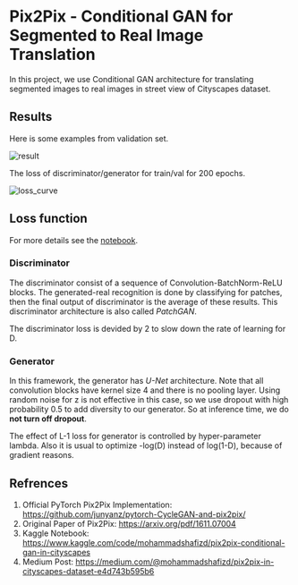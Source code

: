 # Pix2Pix - Conditional GAN for Segmented to Real Image Translation

In this project, we use Conditional GAN architecture for translating segmented images to real images in street view of Cityscapes dataset.

## Results

Here is some examples from validation set.

![result](https://www.kaggleusercontent.com/kf/212539985/eyJhbGciOiJkaXIiLCJlbmMiOiJBMTI4Q0JDLUhTMjU2In0..-PGWG99P_-r0bDw2KIBGvA.N-V9CTsqmKUnk35uQQfJZI4xhFJHJ4OQ0wNPqPDbLbIKns7FKWBR8iDVMTMhICuyh6UQIltmkpaaFo0Bkq7CaPobHNuqMguk23cqh7-FbjcdfFAcJItz2oZzSbZtRsXnSQIEEYXuKy5Lkg5qOIWfO3poeWpk1zLz4I_qCkti7MhYw3qVRuACRBESZsQ6Oa6OahgcOdz9nV-6cmJI4QW9rdw7pK57Ym42RI_ny1okD6TQghKobiELiazo0Zg0FG2iceMCqzWtelkQTvGOClE0rHcai1bBkyDeN5_bheBHyJJi66qDcwdXorqujiRhAqQHC2f9RCiYsr-fRc0RKhrz5yUeHPPDoItgIlSo2JRb50lY7Fe0_qOxTSSiux5Y0YchQzgJgcfOrDQThAlRBZKLYWph2FQ0UrvLZCkTB3FYJAD0ks6BehFB09euihfG5NowTSQeT6JZpqV749c_NRJPQ-ok0K3V39qGrQmqyQCcOY9qpn6GDlakPEQH-YO5mn6DWBgCmTMSQSV-tFvbr7FpdHvTsMCNXPEy1ZFzj94keL8wa5-BqOAoqFUbaq_KJJrJSqwErO1T4mYaLb4nZLLcAG-ZWIZanGwELy-qwvW0u4X0yV0eyRNfFGHYnKgnYDNJi1VGCFskchRr5FCMxy_PWFd_vk0DogAnhI-h0fTv4Yg.0ZvhMlzXb1dyAhzs0tOKGw/__results___files/__results___29_0.png)

The loss of discriminator/generator for train/val for 200 epochs.

![loss_curve](https://www.kaggleusercontent.com/kf/212539985/eyJhbGciOiJkaXIiLCJlbmMiOiJBMTI4Q0JDLUhTMjU2In0..-PGWG99P_-r0bDw2KIBGvA.N-V9CTsqmKUnk35uQQfJZI4xhFJHJ4OQ0wNPqPDbLbIKns7FKWBR8iDVMTMhICuyh6UQIltmkpaaFo0Bkq7CaPobHNuqMguk23cqh7-FbjcdfFAcJItz2oZzSbZtRsXnSQIEEYXuKy5Lkg5qOIWfO3poeWpk1zLz4I_qCkti7MhYw3qVRuACRBESZsQ6Oa6OahgcOdz9nV-6cmJI4QW9rdw7pK57Ym42RI_ny1okD6TQghKobiELiazo0Zg0FG2iceMCqzWtelkQTvGOClE0rHcai1bBkyDeN5_bheBHyJJi66qDcwdXorqujiRhAqQHC2f9RCiYsr-fRc0RKhrz5yUeHPPDoItgIlSo2JRb50lY7Fe0_qOxTSSiux5Y0YchQzgJgcfOrDQThAlRBZKLYWph2FQ0UrvLZCkTB3FYJAD0ks6BehFB09euihfG5NowTSQeT6JZpqV749c_NRJPQ-ok0K3V39qGrQmqyQCcOY9qpn6GDlakPEQH-YO5mn6DWBgCmTMSQSV-tFvbr7FpdHvTsMCNXPEy1ZFzj94keL8wa5-BqOAoqFUbaq_KJJrJSqwErO1T4mYaLb4nZLLcAG-ZWIZanGwELy-qwvW0u4X0yV0eyRNfFGHYnKgnYDNJi1VGCFskchRr5FCMxy_PWFd_vk0DogAnhI-h0fTv4Yg.0ZvhMlzXb1dyAhzs0tOKGw/__results___files/__results___27_0.png)

## Loss function

For more details see the [notebook](https://github.com/fraxea/pix2pix/blob/main/pix2pix-conditional-gan-in-cityscapes.ipynb).

### Discriminator

The discriminator consist of a sequence of Convolution-BatchNorm-ReLU blocks. The generated-real recognition is done by classifying for patches, then the final output of discriminator is the average of these results. This discriminator architecture is also called *PatchGAN*.

The discriminator loss is devided by 2 to slow down the rate of learning for D.

### Generator

In this framework, the generator has *U-Net* architecture. Note that all convolution blocks have kernel size 4 and there is no pooling layer. Using random noise for z is not effective in this case, so we use dropout with high probability 0.5 to add diversity to our generator. So at inference time, we do **not turn off dropout**.

The effect of L-1 loss for generator is controlled by hyper-parameter lambda. Also it is usual to optimize -log(D) instead of log(1-D), because of gradient reasons.

## Refrences

1. Official PyTorch Pix2Pix Implementation: https://github.com/junyanz/pytorch-CycleGAN-and-pix2pix/
2. Original Paper of Pix2Pix: https://arxiv.org/pdf/1611.07004
3. Kaggle Notebook: https://www.kaggle.com/code/mohammadshafizd/pix2pix-conditional-gan-in-cityscapes
4. Medium Post: https://medium.com/@mohammadshafizd/pix2pix-in-cityscapes-dataset-e4d743b595b6
